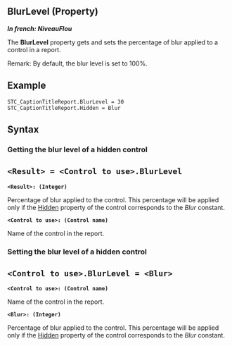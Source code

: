 
## BlurLevel (Property)

***In french: NiveauFlou***
	



<a name="XUse"></a>
<a name="Use"></a>
<a name="description"></a>
The **BlurLevel** property gets and sets the percentage of blur applied to a control in a report. 

Remark: By default, the blur level is set to 100%. 
<a name="Example1"></a>
<a name="sample_code"></a>

## Example


```wl
STC_CaptionTitleReport.BlurLevel = 30
STC_CaptionTitleReport.Hidden = Blur
```

<a name="XSYNTAX"></a>
<a name="SYNTAX1"></a>

## Syntax

### Getting the blur level of a hidden control

`<Result> = <Control to use>.BlurLevel`
---

**`<Result>: (Integer)`**

Percentage of blur applied to the control. This percentage will be applied only if the [Hidden](../Proprietes/1410087964.md) property of the control corresponds to the *Blur* constant. 

**`<Control to use>: (Control name)`**

Name of the control in the report.   


<a name="SYNTAX2"></a>

### Setting the blur level of a hidden control

`<Control to use>.BlurLevel = <Blur>`
---

**`<Control to use>: (Control name)`**

Name of the control in the report. 

**`<Blur>: (Integer)`**

Percentage of blur applied to the control. This percentage will be applied only if the [Hidden](../Proprietes/1410087964.md) property of the control corresponds to the *Blur* constant. 




